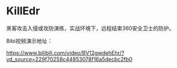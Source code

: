 # KillEdr
黑客攻击入侵或攻防演练，实战环境下，远程结束360安全卫士的防护。

Bibi视频演示地址：

https://www.bilibili.com/video/BV12gwdehEhr/?vd_source=229f70258c44853078f16a5decbc2fb0
